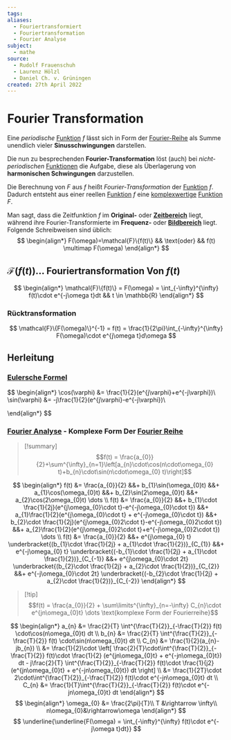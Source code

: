 ```yaml
---
tags: 
aliases:
  - Fouriertransformiert
  - Fouriertransformation
  - Fourier Analyse
subject:
  - mathe
source:
  - Rudolf Frauenschuh
  - Laurenz Hölzl
  - Daniel Ch. v. Grüningen
created: 27th April 2022
---
```


# Fourier Transformation

Eine *periodische* [Funktion](../Abbild.md) $f$ lässt sich in Form der [Fourier-Reihe](Fourier%20Reihe.md) als Summe unendlich vieler **Sinusschwingungen** darstellen.

Die nun zu besprechenden **Fourier-Transformation** löst (auch) bei *nicht-periodischen* [Funktionen](../Abbild.md) die Aufgabe, diese als Überlagerung von **harmonischen Schwingungen** darzustellen.

Die Berechnung von $F$ aus $f$ heißt *Fourier-Transformation* der [Funktion](../Abbild.md) $f$.  
Dadurch entsteht aus einer reellen [Funktion](../Abbild.md) $f$ eine [komplexwertige](../mathe%20(3)/Komplexe%20Zahlen.md) [Funktion](../Abbild.md) $F$.

Man sagt, dass die Zeitfunktion $f$ im **Original-** oder **[Zeitbereich](../mathe%20(3)/Komplexe%20Zahlen.md)** liegt, während ihre Fourier-Transformierte im **Frequenz-** oder **[Bildbereich](../mathe%20(3)/Komplexe%20Zahlen.md)** liegt.  
Folgende Schreibweisen sind üblich:
$$
\begin{align*}
F(\omega)=\mathcal{F}\{f(t)\} && \text{oder} && f(t) \multimap F(\omega)
\end{align*}
$$

## $\mathcal{F}(f(t))\dots$ Fouriertransformation Von $f(t)$

$$
\begin{align*}
\mathcal{F}\{f(t)\} = F(\omega) = \int_{-\infty}^{\infty} f(t)\cdot e^{-j\omega t}dt && t \in \mathbb{R}
\end{align*}
$$

### Rücktransformation

$$
\mathcal{F}\{F(\omega)\}^{-1} = f(t) = \frac{1}{2\pi}\int_{-\infty}^{\infty} F(\omega)\cdot e^{j\omega t}d\omega
$$

## Herleitung

### [Eulersche Formel](../mathe%20(3)/Eulersche%20Formel.md)

$$
\begin{align*}
\cos(\varphi) &= \frac{1}{2}(e^{j\varphi}+e^{-j\varphi})\\
\sin(\varphi) &= -j\frac{1}{2}(e^{j\varphi}-e^{-j\varphi})\\

\end{align*}
$$

### [Fourier Analyse](Fourier%20Reihe.md) - Komplexe Form Der [Fourier Reihe](Fourier%20Reihe.md)

>[!summary] $$f(t) = \frac{a_{0}}{2}+\sum^{\infty}_{n=1}\left[a_{n}\cdot\cos(n\cdot\omega_{0} t)+b_{n}\cdot\sin(n\cdot\omega_{0} t)\right]$$

$$
\begin{align*}
	f(t) &= \frac{a_{0}}{2} &&+ b_{1}\sin(\omega_{0}t) &&+ a_{1}\cos(\omega_{0}t) &&+ b_{2}\sin(2\omega_{0}t) &&+ a_{2}\cos(2\omega_{0}t) \dots
\\
	f(t) &= \frac{a_{0}}{2} &&+ b_{1}\cdot \frac{1}{2j}(e^{j\omega_{0}\cdot t}-e^{-j\omega_{0}\cdot t}) &&+ a_{1}\frac{1}{2}(e^{j\omega_{0}\cdot t} + e^{-j\omega_{0}\cdot t}) &&+ b_{2}\cdot \frac{1}{2j}(e^{j\omega_{0}2\cdot t}-e^{-j\omega_{0}2\cdot t}) &&+ a_{2}\frac{1}{2}(e^{j\omega_{0}2\cdot t}+e^{-j\omega_{0}2\cdot t}) \dots
\\
	f(t) &= \frac{a_{0}}{2} &&+ e^{j\omega_{0} t} \underbracket{(b_{1}\cdot \frac{1}{2j} + a_{1}\cdot \frac{1}{2})}_{C_{1}} &&+ e^{-j\omega_{0} t} \underbracket{(-b_{1}\cdot \frac{1}{2j} + a_{1}\cdot \frac{1}{2})}_{C_{-1}} &&+ e^{j\omega_{0}\cdot 2t} \underbracket{(b_{2}\cdot \frac{1}{2j} + a_{2}\cdot \frac{1}{2})}_{C_{2}} &&+ e^{-j\omega_{0}\cdot 2t} \underbracket{(-b_{2}\cdot \frac{1}{2j} + a_{2}\cdot \frac{1}{2})}_{C_{-2}}
\end{align*}
$$
>[!tip] $$f(t) = \frac{a_{0}}{2} + \sum\limits^{\infty}_{n=-\infty} C_{n}\cdot e^{jn\omega_{0}t} \dots \text{komplexe Form der Fourierreihe}$$

$$
\begin{align*}
	a_{n} &= \frac{2}{T} \int^{\frac{T}{2}}_{-\frac{T}{2}} f(t) \cdot\cos(n\omega_{0}t) dt
\\
	b_{n} &= \frac{2}{T} \int^{\frac{T}{2}}_{-\frac{T}{2}} f(t) \cdot\sin(n\omega_{0}t) dt
\\
	C_{n} &= \frac{1}{2}(a_{n}-jb_{n})
\\
	&= \frac{1}{2}\cdot
	\left[
		\frac{2}{T}\cdot\int^{\frac{T}{2}}_{-\frac{T}{2}} f(t)\cdot \frac{1}{2} (e^{jn\omega_{0}t} + e^{-jn\omega_{0}t}) dt -
		j\frac{2}{T} \int^{\frac{T}{2}}_{-\frac{T}{2}} f(t)\cdot \frac{1}{j2} (e^{jn\omega_{0}t} + e^{-jn\omega_{0}t}) dt
	\right]
\\
	&= \frac{1}{2T}\cdot 2\cdot\int^{\frac{T}{2}}_{-\frac{T}{2}} f(t)\cdot e^{-jn\omega_{0}t} dt
\\
	C_{n} &= \frac{1}{T}\int^{\frac{T}{2}}_{-\frac{T}{2}} f(t)\cdot e^{-jn\omega_{0}t} dt
\end{align*}
$$
$$
\begin{align*}
\omega_{0} &= \frac{2\pi}{T}\\
T &\rightarrow \infty\\
n\omega_{0}&\rightarrow\omega
\end{align*}
$$
$$
\underline{\underline{F(\omega) = \int_{-\infty}^{\infty} f(t)\cdot e^{-j\omega t}dt}}
$$
